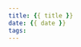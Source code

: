 ```yaml
---
title: {{ title }}
date: {{ date }}
tags: 
---
```


###
```

```
<!-- more -->

###
```

```

###
```

```

###
```

```

###
```

```
